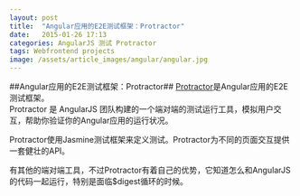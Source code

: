 ```yaml
---
layout: post
title:  "Angular应用的E2E测试框架：Protractor"
date:   2015-01-26 17:13
categories: AngularJS 测试 Protractor 
tags: Webfrontend projects
image: /assets/article_images/angular/angular.jpg
---
```

##Angular应用的E2E测试框架：Protractor##
[Protractor](https://github.com/angular/protractor)是Angular应用的E2E测试框架。<br>
Protractor 是 AngularJS 团队构建的一个端对端的测试运行工具，模拟用户交互，帮助你验证你的Angular应用的运行状况。<br>

Protractor使用Jasmine测试框架来定义测试。Protractor为不同的页面交互提供一套健壮的API。<br>

有其他的端对端工具，不过Protractor有着自己的优势，它知道怎么和AngularJS的代码一起运行，特别是面临$digest循环的时候。<br>  

